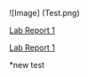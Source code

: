 ![Image] (Test.png)

[Lab Report 1](lab-report-1-week-2.html)

[Lab Report 1](https://<sjin799>.github.io/<your-lab-reports-repo>/lab-report-1-week-2.html)

*new test